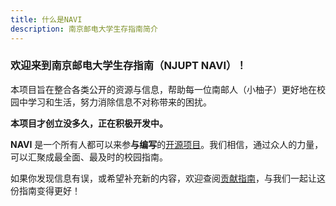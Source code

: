 ```yaml
---
title: 什么是NAVI
description: 南京邮电大学生存指南简介
---
```

### 欢迎来到南京邮电大学生存指南（NJUPT NAVI）！

本项目旨在整合各类公开的资源与信息，帮助每一位南邮人（小柚子）更好地在校园中学习和生活，努力消除信息不对称带来的困扰。


**本项目才创立没多久，正在积极开发中。**

**NAVI** 是一个所有人都可以来参**与编写**的[开源项目](https://github.com/NJUPT-NAVI/NJUPT-Survival-Guide)。我们相信，通过众人的力量，可以汇聚成最全面、最及时的校园指南。

如果你发现信息有误，或希望补充新的内容，欢迎查阅[贡献指南](/contribution/contribution)，与我们一起让这份指南变得更好！